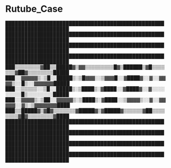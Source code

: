 # Rutube_Case                                                                               
                                                                                      

██████████████████████████████████████████████████████████████████████
██████████████████████████████████████████████████████████████████████
██████████████████████████████████████████████████████████████████████
██████████████████████████████████████████████████████████████████████
███▒▒▒▒▒▒▒▒▓██▒▒█████▓▒▓▓▒▒▒▒▒▒▒▒▒█▓▒██████▒▓█▒▒▒▒▒▒▒▓██▓▒▒▒▒▒▒▒▒█████
███░░▓▓▓▓▓▒░▒█░░█████▒░▒█▓▓▓░░▒▓▓▓█░░▓████▓░░▓░░▓▓▓▓▒░░█▒░░▓▓▓▓▓▓█████
███░░▒▒▒▒▒░░▒█░░█████▒░▒████▒░▓████░░▓████▓░░▓░░░░░░░░░█▒░░░░░░░░█████
███░░▓▓▓▓▒░▒██░░▓▓▓▓▓▒░▒████▒░▓████░░▒▓▓▓▓▒░░▓░░▓▓▓▓▓░░▓▒░▒▓▓▓▓▓▓▓████
███▒▒█████▓▒▓█▓▒▒▒▒▒▒▒▓█████▓▒▓█████▓▒▒▒▒▒▒▓██▒▒▒▒▒▒▒▒▓█▓▒▒▒▒▒▒▒▒▓████
██████████████████████████████████████████████████████████████████████
██████████████████████████████████████████████████████████████████████
██████████████████████████████████████████████████████████████████████
██████████████████████████████████████████████████████████████████████


